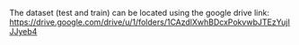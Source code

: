The dataset (test and train) can be located using the google drive link: https://drive.google.com/drive/u/1/folders/1CAzdlXwhBDcxPokvwbJTEzYujIJJyeb4

